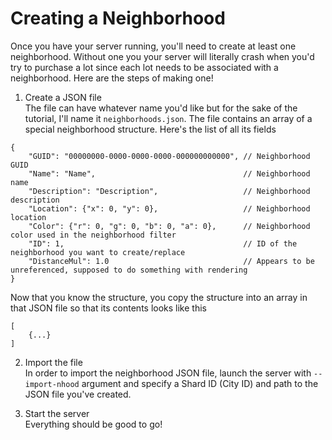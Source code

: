# Creating a Neighborhood
Once you have your server running, you'll need to create at least one neighborhood. Without one you your server will literally crash when you'd try to purchase a lot since each lot needs to be associated with a neighborhood. Here are the steps of making one!

1. Create a JSON file  
The file can have whatever name you'd like but for the sake of the tutorial, I'll name it `neighborhoods.json`. The file contains an array of a special neighborhood structure. Here's the list of all its fields
```json5
{
    "GUID": "00000000-0000-0000-0000-000000000000", // Neighborhood GUID
    "Name": "Name",                                 // Neighborhood name
    "Description": "Description",                   // Neighborhood description
    "Location": {"x": 0, "y": 0},                   // Neighborhood location
    "Color": {"r": 0, "g": 0, "b": 0, "a": 0},      // Neighborhood color used in the neighborhood filter
    "ID": 1,                                        // ID of the neighborhood you want to create/replace
    "DistanceMul": 1.0                              // Appears to be unreferenced, supposed to do something with rendering
}
```
Now that you know the structure, you copy the structure into an array in that JSON file so that its contents looks like this
```json5
[
    {...}
]
```

2. Import the file  
In order to import the neighborhood JSON file, launch the server with `--import-nhood` argument and specify a Shard ID (City ID) and path to the JSON file you've created.

3. Start the server  
Everything should be good to go!